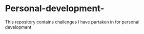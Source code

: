 # Personal-development-
This repository contains challenges I have partaken in for personal development
